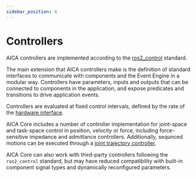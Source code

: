 ```yaml
---
sidebar_position: 4
---
```


# Controllers

AICA controllers are implemented according to the [ros2_control](../03-ros-concepts/04-control.md) standard.

The main extension that AICA controllers make is the definition of standard interfaces to communicate
with components and the Event Engine in a modular way. Controllers have parameters, inputs and outputs that can be
connected to components in the application, and expose predicates and transitions to drive application events.

Controllers are evaluated at fixed control intervals, defined by the rate of
the [hardware interface](./05-hardware-interfaces.md).

AICA Core includes a number of controller implementation for joint-space and task-space control in position,
velocity or force, including force-sensitive impedance and admittance controllers. Additionally, sequnced motions can
be executed through a [joint trajectory controller](./04-controllers/jtc.md).

AICA Core can also work with third-party controllers following the `ros2_control` standard, but may have
reduced compatibility with built-in component signal types and dynamically reconfigured parameters.